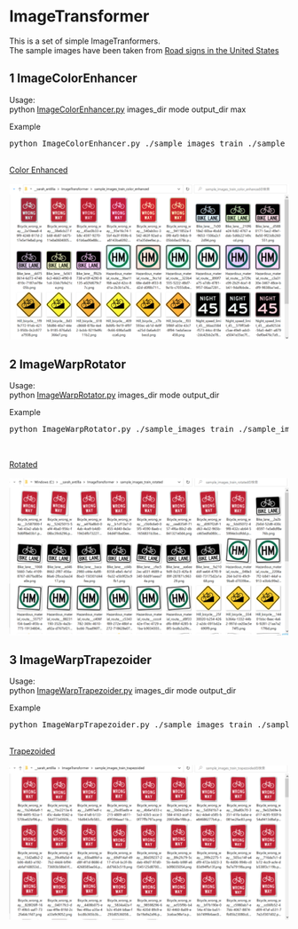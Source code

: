 <h1> ImageTransformer</h1>
This is a set of simple ImageTranformers.<br> 
The sample images have been taken from <a href="https://en.wikipedia.org/wiki/Road_signs_in_the_United_States">Road signs in the United States</a><br>
<h2>1 ImageColorEnhancer</h2>

Usage:<br>
python <a href="./ImageColorEnhancer.py">ImageColorEnhancer.py</a> images_dir mode output_dir max<br>

Example<br>
<pre>
python ImageColorEnhancer.py ./sample_images train ./sample_images_train_color_enhanced 5
</pre>
<br>
<a href="./sample_images_train_color_enhanced">Color Enhanced</a>
<br>
<br>
<img src="./asset/color_enhanced.png" width="720" height="auto"><br>

<h2>2 ImageWarpRotator</h2>

Usage:<br>
python <a href="./ImageWarpRotator.py">ImageWarpRotator.py</a> images_dir mode output_dir<br>

Example<br>
<pre>
python ImageWarpRotator.py ./sample_images train ./sample_images_train_rotated

</pre>
<br>
<a href="./sample_images_train_rotated">Rotated</a>
<br>
<br>
<img src="./asset/rotated.png"  width="720" height="auto"><br>


<h2>3 ImageWarpTrapezoider</h2>

Usage:<br>
python <a href="./ImageWarpTrapezoider.py">ImageWarpTrapezoider.py</a> images_dir mode output_dir<br>

Example<br>
<pre>
python ImageWarpTrapezoider.py ./sample_images train ./sample_images_train_trapezoided
</pre>
<br>
<a href="sample_images_train_trapezoided">Trapezoided</a>
<br>
<br>
<img src="./asset/trapezoided.png"  width="720" height="auto"><br>


